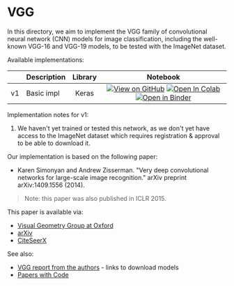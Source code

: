 # VGG

In this directory, we aim to implement the VGG family of convolutional neural
network (CNN) models for image classification, including the well-known VGG-16
and VGG-19 models, to be tested with the ImageNet dataset.

Available implementations:

|      | Description    | Library | Notebook |
|:----:| -------------- |:-------:|:--------:|
|  v1  | Basic impl     |  Keras  | [![View on GitHub][github-badge]][github-basic] [![Open In Colab][colab-badge]][colab-basic] [![Open in Binder][binder-badge]][binder-basic] |

Implementation notes for v1:

1. We haven't yet trained or tested this network, as we don't yet have access to
   the ImageNet dataset which requires registration & approval to be able to
   download it.

Our implementation is based on the following paper:

* Karen Simonyan and Andrew Zisserman. "Very deep convolutional networks for
  large-scale image recognition." arXiv preprint arXiv:1409.1556 (2014).

> Note: this paper was also published in ICLR 2015.

This paper is available via:

* [Visual Geometry Group at Oxford][paper-vgg]
* [arXiv][arxiv-vgg]
* [CiteSeerX][citeseerx-vgg]

See also:

* [VGG report from the authors][model-info] - links to download models
* [Papers with Code][pwc-vgg]

[github-badge]: https://img.shields.io/badge/View-on%20GitHub-blue?logo=GitHub
[colab-badge]: https://colab.research.google.com/assets/colab-badge.svg
[binder-badge]: https://static.mybinder.org/badge_logo.svg

[github-basic]: Basic_VGG_in_Keras.ipynb
[colab-basic]: https://colab.research.google.com/github/mbrukman/reimplementing-ml-papers/blob/main/vgg/Basic_VGG_in_Keras.ipynb
[binder-basic]: https://mybinder.org/v2/gh/mbrukman/reimplementing-ml-papers/main?filepath=vgg/Basic_VGG_in_Keras.ipynb

[paper-vgg]: https://www.robots.ox.ac.uk/~vgg/publications/2015/Simonyan15/
[arxiv-vgg]: https://arxiv.org/abs/1409.1556
[citeseerx-vgg]: https://citeseerx.ist.psu.edu/viewdoc/summary;?doi=10.1.1.740.6937
[model-info]: https://www.robots.ox.ac.uk/~vgg/research/very_deep/
[pwc-vgg]: https://paperswithcode.com/method/vgg

